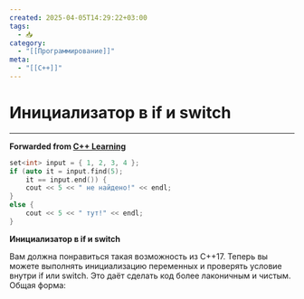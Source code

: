 ```yaml
---
created: 2025-04-05T14:29:22+03:00
tags:
  - 📥
category:
  - "[[Программирование]]"
meta:
  - "[[C++]]"
---
```


# Инициализатор в if и switch

***

**Forwarded from [C++ Learning](https://t.me/Learning_pluses/531)**

```c++
set<int> input = { 1, 2, 3, 4 };
if (auto it = input.find(5);
    it == input.end()) {
	cout << 5 << " не найдено!" << endl;
}
else {
	cout << 5 << " тут!" << endl;
}
```

**Инициализатор в if и switch**

Вам должна понравиться такая возможность из С++17. Теперь вы можете выполнять инициализацию переменных и проверять условие внутри if или switch. Это даёт сделать код более лаконичным и чистым. Общая форма:
